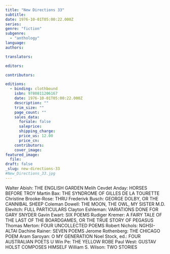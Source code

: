 ```yaml
---
title: "New Directions 33"
subtitle:
date: 1976-10-01T05:00:22.000Z
series:
genre: "fiction"
subgenre:
  - "anthology"
language:
authors:

translators:

editors:

contributors:

editions:
  - binding: clothbound
    isbn: 9780811206167
    date: 1976-10-01T05:00:22.000Z
    description: ""
    trim_size: ""
    page_count: ""
    sales_data:
      forsale: false
      saleprice:
      shipping_charge:
      price_us: 12.00
      price_cn:
    contributors:
    cover_image:
featured_image:
  file:
draft: false
_slug: new-directions-33
#New_Directions_33.jpg
---
```


Walter Abish: THE ENGLISH GARDEN Melih Cevdet Anday: HORSES BEFORE TROY Martin Bax: THE SYNDROME OF GILLES DE LA TOURETTE Christine Brooke-Rose: THRU Frederivk Busch: GEORGE DOLBY, OR THE CANNIBAL SHEEP Coleman Dowell: THE MOON, THE OWL, MY SISTER M.D. Elevitch: FULL PARTICULARS Clayton Eshleman: VARIATIONS DONE FOR GARY SNYDER Gavin Ewart: SIX POEMS Rudiger Kremer: A FAIRY TALE OF THE LAST OF THE BOARDGAMES, OR THE TRUE STORY OF PEGASUS Thomas Merton: FOUR UNCOLLECTED POEMS Robert Nichols: NGHSI-ALTAI Dachine Rainer: SEVEN POEMS Jerome Rothenberg: THE CHICAGO POEM Aram Saroyan: O MY GENERATION Noel Stock, ed.: FOUR AUSTRALIAN POETS U Win Pe: THE YELLOW ROBE Paul West: GUSTAV HOLST COMPOSES HIMSELF William S. Wilson: TWO STORIES
